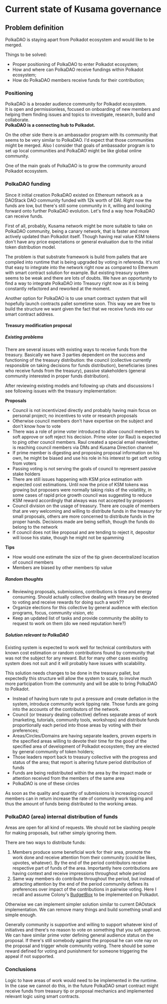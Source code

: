 # Current state of Kusama governance

## Problem definition
PolkaDAO is staying apart from Polkadot ecosystem and would like to be merged.

Things to be solved:
- Proper positioning of PolkaDAO to enter Polkadot ecosystem;
- How and where can PolkaDAO receive fundings within Polkadot ecosystem;
- How do PolkaDAO members receive funds for their contribution;

### Positioning
PolkaDAO is a broader audience community for Polkadot ecosystem.  
It is open and permissionless, focused on onboarding of new members and helping
them finding issues and topics to investigate, research, build and collaborate.  
**PolkaDAO is a connecting hub to Polkadot.**

On the other side there is an ambassador program with its community that seems
to be very similar to PolkaDAO. I'd expect that those communities might be
merged. Also I consider that goals of ambassador program is to set up local
communities and PolkaDAO might be like global online community.

One of the main goals of PolkaDAO is to grow the community around Polkadot
ecosystem.

### PolkaDAO funding
Since it initial creation PolkaDAO existed on Ethereum network as a DAOStack DAO
community funded with 12k worth of DAI. Right now the funds are low, but there's 
still some community in it, willing and looking forward onto further PolkaDAO
evolution. Let's find a way how PolkaDAO can receive funds.

First of all, probably, Kusama network might be more suitable to take on
PolkaDAO community, being a canary network, that is faster and more actively
updated than Polkadot itself. Though having real value KSM tokens don't have
any price expectations or general evaluation due to the initial token
distribution model.

The problem is that substrate framework is build from pallets that are compiled
into runtime that is being upgraded by voting in referenda. It's not that easy 
to integrate into the network right now as compared to Ethereum with smart
contract solution for example. But existing treasury system seems to be weak and
there are lots of doubts. We have an opportunity to find a way to integrate
PolkaDAO into Treasury right now as it is being constantly refactored and
reworked at the moment.

Another option for PolkaDAO is to use smart contract system that will hopefully
launch contracts pallet sometime soon. This way we are free to build the
structure we want given the fact that we receive funds into our smart contract
address.

#### Treasury modification proposal
##### Existing problems
There are several issues with existing ways to receive funds from the treasury.
Basically we have 3 parties dependent on the success and functioning of the
treasury distribution: the council (collective currently responsible on taking
decisions for funds distribution), beneficiaries (ones who receive funds from
the treasury), passive stakeholders (general community interested in proper
funds distribution).

After reviewing existing models and following up chats and discussions I see
following issues with the treasury implementation:

**Proposals**  
- Council is not incentivized directly and probably having main focus on
  personal project; no incentives to vote or research proposals
- Otherwise council members don't have expertise on the subject and don't know
  how to vote
- There was a role of prime voter introduced to allow council members to soft
  approve or soft reject his decision. Prime voter (or Raul) is expected to ping
  other council members. Raul created a special email newsletter, is reaching
  council members via DMs and Kusama Direction channel
- If prime member is digesting and proposing proposal information on his own, he
  might be biased and use his role in his interest to get soft voting from voters
- Passing voting is not serving the goals of council to represent passive stake
  holders
- There are still issues happening with KSM price estimation with expected cost
  estimations. Until now the price of KSM tokens was growing but proposers were
  normally taking risks of the volatility, in some cases of rapid price growth
  council was suggesting to reduce KSM reward accordingly that always was not
  accepted by proposers
- Council division on the usage of treasury. There are couple of members that
  are very welcoming and willing to distribute funds in the treasury for small
  proposals, others are more concerned to distribute funds in the proper hands.
  Decisions made are being selfish, though the funds do belong to the network
- If council does not like proposal and are tending to reject it, depositor will
  loose his stake, though he might not be spamming  
 
**Tips**
- How would one estimate the size of the tip given decentralized location of
  council members
- Members are biased by other members tip value

##### Random thoughts
- Reviewing proposals, submissions, contributions is time and energy consuming.
  Should actually collective dealing with treasury be devoted to voting and
  receive rewards for doing such a work??
- Organize elections for this collective by general audience with election
  programs, focus, community vision, etc
- Keep an updated list of tasks and provide community the ability to request 
  to work on them (do we need reputation here?)

##### Solution relevant to PolkaDAO
Existing system is expected to work well for technical contributors with known
cost estimation or random contributions found by community that was not the
subject for any reward. But for many other cases existing system does not suit
and it will probably have issues with scalability.

This solution needs changes to be done in the treasury pallet, but expectedly
this structure will allow the system to scale, to involve much more
participation from the community and will be able to bring PolkaDAO to Polkadot.

- Instead of having burn rate to put a pressure and create deflation in the
  system, introduce community work tipping rate. Those funds are going into the
  accounts of the contributors of the network.
- Council (or treasury dealing collective) defines separate areas of work
  (marketing, tutorials, community tools, workshops) and distribute funds
  proportionally each period into those areas by voting with their preferences; 
- Areas/Circles/Domains are having separate leaders, proven experts in the
  specified areas willing to devote their time for the good of the specified
  area of development of Polkadot ecosystem; they are elected by general
  community of token holders;
- Those leaders report back to treasury collective with the progress and status
  of the area; that report is altering future period distribution of funds
- Funds are being redistributed within the area by the impact made or attention
  received from the members of the same area
- PolkaDAO is one of these circles

As soon as the quality and quantity of submissions is increasing council members
can in return increase the rate of community work tipping and thus the amount of
funds being distributed to the working areas.

### PolkaDAO (area) internal distribution of funds
Areas are open for all kind of requests. We should not be slashing people for
making proposals, but rather simply ignoring them.

There are two ways to distribute funds:
1) Members produce some beneficial work for their area, promote the work done
and receive attention from their community (could be likes, upvotes, whatever).
By the end of the period contributors receive respective part of funds of the
area. Importantly here contributions are having context and receive impressions
throughout whole period
2) Same way members do contribute throughout the period, but instead of
attracting attention by the end of the period community defines its preferences
over impact of the contributions in pairwise voting. Here I recall and assume
Colony's [BudgetBox] to be implemented on Polkadot.

Otherwise we can implement simpler solution similar to current DAOstack
implementation. We can remove many things and build something small and simple
enough.

Generally community is supportive and willing to support whatever kind of
initiatives and there's no reason to vote on something that you soft approve.
We can have similar prime voter defining general audience status on the
proposal. If there's still somebody against the proposal he can vote nay on the
proposal and trigger whole community voting. There should be some reward defined
for voting and punishment for someone triggering the appeal if not supported.


### Conclusions
Logic to have areas of work would need to be implemented in the runtime.
In the case we cannot do this, in the future PolkaDAO smart contract might
receive funds from treasury tip or proposal mechanics and implemented relevant
logic using smart contracts.

[BudgetBox]:https://colony.io/budgetbox.pdf
